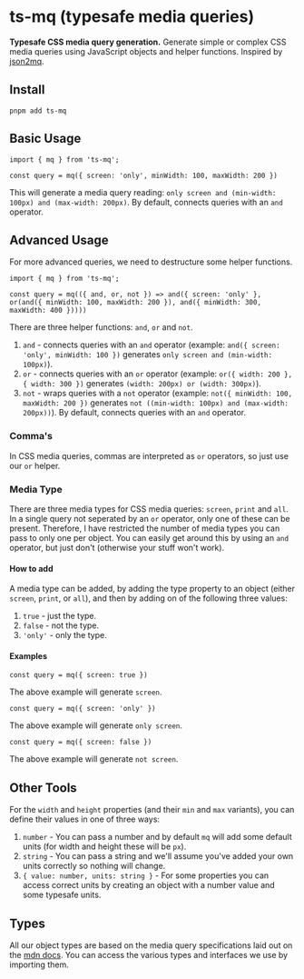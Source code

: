 # ts-mq (typesafe media queries)

**Typesafe CSS media query generation.** Generate simple or complex CSS media queries using JavaScript objects and helper functions. Inspired by [json2mq](https://github.com/akiran/json2mq).

## Install

```shell
pnpm add ts-mq
```

## Basic Usage

```
import { mq } from 'ts-mq';

const query = mq({ screen: 'only', minWidth: 100, maxWidth: 200 })
```

This will generate a media query reading: `only screen and (min-width: 100px) and (max-width: 200px)`. By default, connects queries with an `and` operator.

## Advanced Usage

For more advanced queries, we need to destructure some helper functions.

```
import { mq } from 'ts-mq';

const query = mq(({ and, or, not }) => and({ screen: 'only' }, or(and({ minWidth: 100, maxWidth: 200 }), and({ minWidth: 300, maxWidth: 400 }))))
```

There are three helper functions: `and`, `or` and `not`.

1. `and` - connects queries with an `and` operator (example: `and({ screen: 'only', minWidth: 100 })` generates `only screen and (min-width: 100px)`).
2. `or` - connects queries with an `or` operator (example: `or({ width: 200 }, { width: 300 })` generates `(width: 200px) or (width: 300px)`).
3. `not` - wraps queries with a `not` operator (example: `not({ minWidth: 100, maxWidth: 200 })` generates `not ((min-width: 100px) and (max-width: 200px))`). By default, connects queries with an `and` operator.

### Comma's

In CSS media queries, commas are interpreted as `or` operators, so just use our `or` helper.

### Media Type

There are three media types for CSS media queries: `screen`, `print` and `all`. In a single query not seperated by an `or` operator, only one of these can be present. Therefore, I have restricted the number of media types you can pass to only one per object. You can easily get around this by using an `and` operator, but just don't (otherwise your stuff won't work).

#### How to add

A media type can be added, by adding the type property to an object (either `screen`, `print`, or `all`), and then by adding on of the following three values:

1. `true` - just the type.
2. `false` - not the type.
3. `'only'` - only the type.

#### Examples

```
const query = mq({ screen: true })
```

The above example will generate `screen`.

```
const query = mq({ screen: 'only' })
```

The above example will generate `only screen`.

```
const query = mq({ screen: false })
```

The above example will generate `not screen`.

## Other Tools

For the `width` and `height` properties (and their `min` and `max` variants), you can define their values in one of three ways:

1. `number` - You can pass a number and by default `mq` will add some default units (for width and height these will be `px`).
2. `string` - You can pass a string and we'll assume you've added your own units correctly so nothing will change.
3. `{ value: number, units: string }` - For some properties you can access correct units by creating an object with a number value and some typesafe units.

## Types

All our object types are based on the media query specifications laid out on the [mdn docs](https://developer.mozilla.org/en-US/docs/Web/CSS/CSS_media_queries/Using_media_queries). You can access the various types and interfaces we use by importing them.
